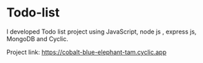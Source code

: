 # Todo-list

I developed Todo list project using JavaScript, node js , express js, MongoDB and Cyclic.

Project link: https://cobalt-blue-elephant-tam.cyclic.app
